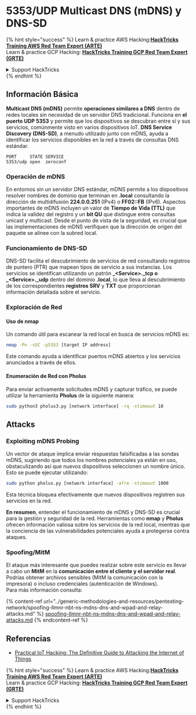 # 5353/UDP Multicast DNS (mDNS) y DNS-SD

{% hint style="success" %}
Learn & practice AWS Hacking:<img src="/.gitbook/assets/arte.png" alt="" data-size="line">[**HackTricks Training AWS Red Team Expert (ARTE)**](https://training.hacktricks.xyz/courses/arte)<img src="/.gitbook/assets/arte.png" alt="" data-size="line">\
Learn & practice GCP Hacking: <img src="/.gitbook/assets/grte.png" alt="" data-size="line">[**HackTricks Training GCP Red Team Expert (GRTE)**<img src="/.gitbook/assets/grte.png" alt="" data-size="line">](https://training.hacktricks.xyz/courses/grte)

<details>

<summary>Support HackTricks</summary>

* Check the [**subscription plans**](https://github.com/sponsors/carlospolop)!
* **Join the** 💬 [**Discord group**](https://discord.gg/hRep4RUj7f) or the [**telegram group**](https://t.me/peass) or **follow** us on **Twitter** 🐦 [**@hacktricks\_live**](https://twitter.com/hacktricks\_live)**.**
* **Share hacking tricks by submitting PRs to the** [**HackTricks**](https://github.com/carlospolop/hacktricks) and [**HackTricks Cloud**](https://github.com/carlospolop/hacktricks-cloud) github repos.

</details>
{% endhint %}

## **Información Básica**

**Multicast DNS (mDNS)** permite **operaciones similares a DNS** dentro de redes locales sin necesidad de un servidor DNS tradicional. Funciona en **el puerto UDP 5353** y permite que los dispositivos se descubran entre sí y sus servicios, comúnmente visto en varios dispositivos IoT. **DNS Service Discovery (DNS-SD)**, a menudo utilizado junto con mDNS, ayuda a identificar los servicios disponibles en la red a través de consultas DNS estándar.
```
PORT     STATE SERVICE
5353/udp open  zeroconf
```
### **Operación de mDNS**

En entornos sin un servidor DNS estándar, mDNS permite a los dispositivos resolver nombres de dominio que terminan en **.local** consultando la dirección de multidifusión **224.0.0.251** (IPv4) o **FF02::FB** (IPv6). Aspectos importantes de mDNS incluyen un valor de **Tiempo de Vida (TTL)** que indica la validez del registro y un **bit QU** que distingue entre consultas unicast y multicast. Desde el punto de vista de la seguridad, es crucial que las implementaciones de mDNS verifiquen que la dirección de origen del paquete se alinee con la subred local.

### **Funcionamiento de DNS-SD**

DNS-SD facilita el descubrimiento de servicios de red consultando registros de puntero (PTR) que mapean tipos de servicio a sus instancias. Los servicios se identifican utilizando un patrón **_\<Service>.\_tcp o \_\<Service>.\_udp** dentro del dominio **.local**, lo que lleva al descubrimiento de los correspondientes **registros SRV** y **TXT** que proporcionan información detallada sobre el servicio.

### **Exploración de Red**

#### **Uso de nmap**

Un comando útil para escanear la red local en busca de servicios mDNS es:
```bash
nmap -Pn -sUC -p5353 [target IP address]
```
Este comando ayuda a identificar puertos mDNS abiertos y los servicios anunciados a través de ellos.

#### **Enumeración de Red con Pholus**

Para enviar activamente solicitudes mDNS y capturar tráfico, se puede utilizar la herramienta **Pholus** de la siguiente manera:
```bash
sudo python3 pholus3.py [network interface] -rq -stimeout 10
```
## Attacks

### **Exploiting mDNS Probing**

Un vector de ataque implica enviar respuestas falsificadas a las sondas mDNS, sugiriendo que todos los nombres potenciales ya están en uso, obstaculizando así que nuevos dispositivos seleccionen un nombre único. Esto se puede ejecutar utilizando:
```bash
sudo python pholus.py [network interface] -afre -stimeout 1000
```
Esta técnica bloquea efectivamente que nuevos dispositivos registren sus servicios en la red.

**En resumen**, entender el funcionamiento de mDNS y DNS-SD es crucial para la gestión y seguridad de la red. Herramientas como **nmap** y **Pholus** ofrecen información valiosa sobre los servicios de la red local, mientras que la conciencia de las vulnerabilidades potenciales ayuda a protegerse contra ataques.

### Spoofing/MitM

El ataque más interesante que puedes realizar sobre este servicio es llevar a cabo un **MitM** en la **comunicación entre el cliente y el servidor real**. Podrías obtener archivos sensibles (MitM la comunicación con la impresora) o incluso credenciales (autenticación de Windows).\
Para más información consulta:

{% content-ref url="../generic-methodologies-and-resources/pentesting-network/spoofing-llmnr-nbt-ns-mdns-dns-and-wpad-and-relay-attacks.md" %}
[spoofing-llmnr-nbt-ns-mdns-dns-and-wpad-and-relay-attacks.md](../generic-methodologies-and-resources/pentesting-network/spoofing-llmnr-nbt-ns-mdns-dns-and-wpad-and-relay-attacks.md)
{% endcontent-ref %}

## Referencias

* [Practical IoT Hacking: The Definitive Guide to Attacking the Internet of Things](https://books.google.co.uk/books/about/Practical\_IoT\_Hacking.html?id=GbYEEAAAQBAJ\&redir\_esc=y)

{% hint style="success" %}
Learn & practice AWS Hacking:<img src="/.gitbook/assets/arte.png" alt="" data-size="line">[**HackTricks Training AWS Red Team Expert (ARTE)**](https://training.hacktricks.xyz/courses/arte)<img src="/.gitbook/assets/arte.png" alt="" data-size="line">\
Learn & practice GCP Hacking: <img src="/.gitbook/assets/grte.png" alt="" data-size="line">[**HackTricks Training GCP Red Team Expert (GRTE)**<img src="/.gitbook/assets/grte.png" alt="" data-size="line">](https://training.hacktricks.xyz/courses/grte)

<details>

<summary>Support HackTricks</summary>

* Check the [**subscription plans**](https://github.com/sponsors/carlospolop)!
* **Join the** 💬 [**Discord group**](https://discord.gg/hRep4RUj7f) or the [**telegram group**](https://t.me/peass) or **follow** us on **Twitter** 🐦 [**@hacktricks\_live**](https://twitter.com/hacktricks\_live)**.**
* **Share hacking tricks by submitting PRs to the** [**HackTricks**](https://github.com/carlospolop/hacktricks) and [**HackTricks Cloud**](https://github.com/carlospolop/hacktricks-cloud) github repos.

</details>
{% endhint %}
